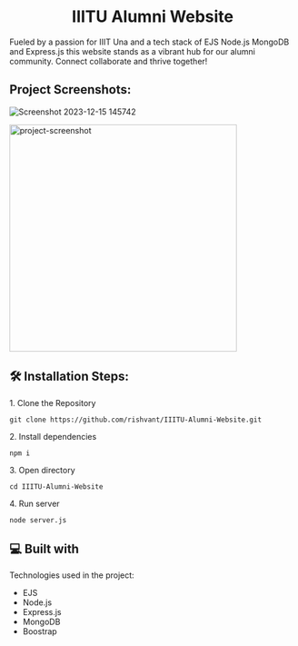 <h1 align="center" id="title">IIITU Alumni Website</h1>

<p id="description">Fueled by a passion for IIIT Una and a tech stack of EJS Node.js MongoDB and Express.js this website stands as a vibrant hub for our alumni community. Connect collaborate and thrive together!</p>

<h2>Project Screenshots:</h2>

![Screenshot 2023-12-15 145742](https://github.com/rishvant/IIITU-Alumni-Website/assets/118117096/1dfb641f-f722-4936-95e7-569725ee2384)

<img src="" alt="project-screenshot" width="400" height="400/">

<h2>🛠️ Installation Steps:</h2>

<p>1. Clone the Repository</p>

```
git clone https://github.com/rishvant/IIITU-Alumni-Website.git
```

<p>2. Install dependencies</p>

```
npm i
```

<p>3. Open directory</p>

```
cd IIITU-Alumni-Website
```

<p>4. Run server</p>

```
node server.js
```

  
  
<h2>💻 Built with</h2>

Technologies used in the project:

*   EJS
*   Node.js
*   Express.js
*   MongoDB
*   Boostrap
